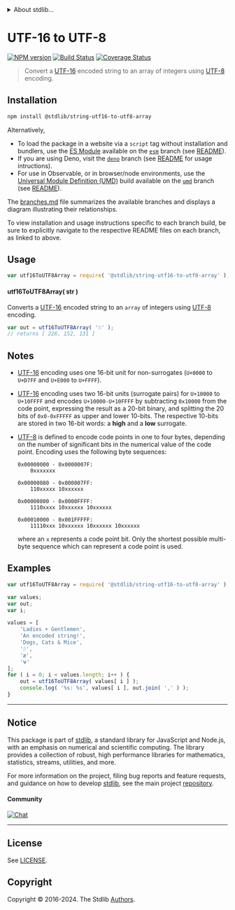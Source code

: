 <!--

@license Apache-2.0

Copyright (c) 2018 The Stdlib Authors.

Licensed under the Apache License, Version 2.0 (the "License");
you may not use this file except in compliance with the License.
You may obtain a copy of the License at

   http://www.apache.org/licenses/LICENSE-2.0

Unless required by applicable law or agreed to in writing, software
distributed under the License is distributed on an "AS IS" BASIS,
WITHOUT WARRANTIES OR CONDITIONS OF ANY KIND, either express or implied.
See the License for the specific language governing permissions and
limitations under the License.

-->


<details>
  <summary>
    About stdlib...
  </summary>
  <p>We believe in a future in which the web is a preferred environment for numerical computation. To help realize this future, we've built stdlib. stdlib is a standard library, with an emphasis on numerical and scientific computation, written in JavaScript (and C) for execution in browsers and in Node.js.</p>
  <p>The library is fully decomposable, being architected in such a way that you can swap out and mix and match APIs and functionality to cater to your exact preferences and use cases.</p>
  <p>When you use stdlib, you can be absolutely certain that you are using the most thorough, rigorous, well-written, studied, documented, tested, measured, and high-quality code out there.</p>
  <p>To join us in bringing numerical computing to the web, get started by checking us out on <a href="https://github.com/stdlib-js/stdlib">GitHub</a>, and please consider <a href="https://opencollective.com/stdlib">financially supporting stdlib</a>. We greatly appreciate your continued support!</p>
</details>

# UTF-16 to UTF-8

[![NPM version][npm-image]][npm-url] [![Build Status][test-image]][test-url] [![Coverage Status][coverage-image]][coverage-url] <!-- [![dependencies][dependencies-image]][dependencies-url] -->

> Convert a [UTF-16][utf-16] encoded string to an array of integers using [UTF-8][utf-8] encoding.

<!-- Section to include introductory text. Make sure to keep an empty line after the intro `section` element and another before the `/section` close. -->

<section class="intro">

</section>

<!-- /.intro -->

<!-- Package usage documentation. -->

<section class="installation">

## Installation

```bash
npm install @stdlib/string-utf16-to-utf8-array
```

Alternatively,

-   To load the package in a website via a `script` tag without installation and bundlers, use the [ES Module][es-module] available on the [`esm`][esm-url] branch (see [README][esm-readme]).
-   If you are using Deno, visit the [`deno`][deno-url] branch (see [README][deno-readme] for usage intructions).
-   For use in Observable, or in browser/node environments, use the [Universal Module Definition (UMD)][umd] build available on the [`umd`][umd-url] branch (see [README][umd-readme]).

The [branches.md][branches-url] file summarizes the available branches and displays a diagram illustrating their relationships.

To view installation and usage instructions specific to each branch build, be sure to explicitly navigate to the respective README files on each branch, as linked to above.

</section>

<section class="usage">

## Usage

```javascript
var utf16ToUTF8Array = require( '@stdlib/string-utf16-to-utf8-array' );
```

#### utf16ToUTF8Array( str )

Converts a [UTF-16][utf-16] encoded string to an `array` of integers using [UTF-8][utf-8] encoding.

```javascript
var out = utf16ToUTF8Array( '☃' );
// returns [ 226, 152, 131 ]
```

</section>

<!-- /.usage -->

<!-- Package usage notes. Make sure to keep an empty line after the `section` element and another before the `/section` close. -->

<section class="notes">

## Notes

-   [UTF-16][utf-16] encoding uses one 16-bit unit for non-surrogates (`U+0000` to `U+D7FF` and `U+E000` to `U+FFFF`).

-   [UTF-16][utf-16] encoding uses two 16-bit units (surrogate pairs) for `U+10000` to `U+10FFFF` and encodes `U+10000-U+10FFFF` by subtracting `0x10000` from the code point, expressing the result as a 20-bit binary, and splitting the 20 bits of `0x0-0xFFFFF` as upper and lower 10-bits. The respective 10-bits are stored in two 16-bit words: a **high** and a **low** surrogate.

-   [UTF-8][utf-8] is defined to encode code points in one to four bytes, depending on the number of significant bits in the numerical value of the code point. Encoding uses the following byte sequences:

    ```text
    0x00000000 - 0x0000007F:
        0xxxxxxx

    0x00000080 - 0x000007FF:
        110xxxxx 10xxxxxx

    0x00000800 - 0x0000FFFF:
        1110xxxx 10xxxxxx 10xxxxxx

    0x00010000 - 0x001FFFFF:
        11110xxx 10xxxxxx 10xxxxxx 10xxxxxx
    ```

    where an `x` represents a code point bit. Only the shortest possible multi-byte sequence which can represent a code point is used.

</section>

<!-- /.notes -->

<!-- Package usage examples. -->

<section class="examples">

## Examples

<!-- eslint no-undef: "error" -->

```javascript
var utf16ToUTF8Array = require( '@stdlib/string-utf16-to-utf8-array' );

var values;
var out;
var i;

values = [
    'Ladies + Gentlemen',
    'An encoded string!',
    'Dogs, Cats & Mice',
    '☃',
    'æ',
    '𐐷'
];
for ( i = 0; i < values.length; i++ ) {
    out = utf16ToUTF8Array( values[ i ] );
    console.log( '%s: %s', values[ i ], out.join( ',' ) );
}
```

</section>

<!-- /.examples -->

<!-- Section to include cited references. If references are included, add a horizontal rule *before* the section. Make sure to keep an empty line after the `section` element and another before the `/section` close. -->

<section class="references">

</section>

<!-- /.references -->

<!-- Section for related `stdlib` packages. Do not manually edit this section, as it is automatically populated. -->

<section class="related">

</section>

<!-- /.related -->

<!-- Section for all links. Make sure to keep an empty line after the `section` element and another before the `/section` close. -->


<section class="main-repo" >

* * *

## Notice

This package is part of [stdlib][stdlib], a standard library for JavaScript and Node.js, with an emphasis on numerical and scientific computing. The library provides a collection of robust, high performance libraries for mathematics, statistics, streams, utilities, and more.

For more information on the project, filing bug reports and feature requests, and guidance on how to develop [stdlib][stdlib], see the main project [repository][stdlib].

#### Community

[![Chat][chat-image]][chat-url]

---

## License

See [LICENSE][stdlib-license].


## Copyright

Copyright &copy; 2016-2024. The Stdlib [Authors][stdlib-authors].

</section>

<!-- /.stdlib -->

<!-- Section for all links. Make sure to keep an empty line after the `section` element and another before the `/section` close. -->

<section class="links">

[npm-image]: http://img.shields.io/npm/v/@stdlib/string-utf16-to-utf8-array.svg
[npm-url]: https://npmjs.org/package/@stdlib/string-utf16-to-utf8-array

[test-image]: https://github.com/stdlib-js/string-utf16-to-utf8-array/actions/workflows/test.yml/badge.svg?branch=main
[test-url]: https://github.com/stdlib-js/string-utf16-to-utf8-array/actions/workflows/test.yml?query=branch:main

[coverage-image]: https://img.shields.io/codecov/c/github/stdlib-js/string-utf16-to-utf8-array/main.svg
[coverage-url]: https://codecov.io/github/stdlib-js/string-utf16-to-utf8-array?branch=main

<!--

[dependencies-image]: https://img.shields.io/david/stdlib-js/string-utf16-to-utf8-array.svg
[dependencies-url]: https://david-dm.org/stdlib-js/string-utf16-to-utf8-array/main

-->

[chat-image]: https://img.shields.io/gitter/room/stdlib-js/stdlib.svg
[chat-url]: https://app.gitter.im/#/room/#stdlib-js_stdlib:gitter.im

[stdlib]: https://github.com/stdlib-js/stdlib

[stdlib-authors]: https://github.com/stdlib-js/stdlib/graphs/contributors

[umd]: https://github.com/umdjs/umd
[es-module]: https://developer.mozilla.org/en-US/docs/Web/JavaScript/Guide/Modules

[deno-url]: https://github.com/stdlib-js/string-utf16-to-utf8-array/tree/deno
[deno-readme]: https://github.com/stdlib-js/string-utf16-to-utf8-array/blob/deno/README.md
[umd-url]: https://github.com/stdlib-js/string-utf16-to-utf8-array/tree/umd
[umd-readme]: https://github.com/stdlib-js/string-utf16-to-utf8-array/blob/umd/README.md
[esm-url]: https://github.com/stdlib-js/string-utf16-to-utf8-array/tree/esm
[esm-readme]: https://github.com/stdlib-js/string-utf16-to-utf8-array/blob/esm/README.md
[branches-url]: https://github.com/stdlib-js/string-utf16-to-utf8-array/blob/main/branches.md

[stdlib-license]: https://raw.githubusercontent.com/stdlib-js/string-utf16-to-utf8-array/main/LICENSE

[utf-8]: https://en.wikipedia.org/wiki/UTF-8

[utf-16]: https://en.wikipedia.org/wiki/UTF-16

</section>

<!-- /.links -->
